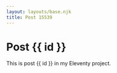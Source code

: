 ```yaml
---
layout: layouts/base.njk
title: Post 15539
---
```


# Post {{ id }}

This is post {{ id }} in my Eleventy project.
